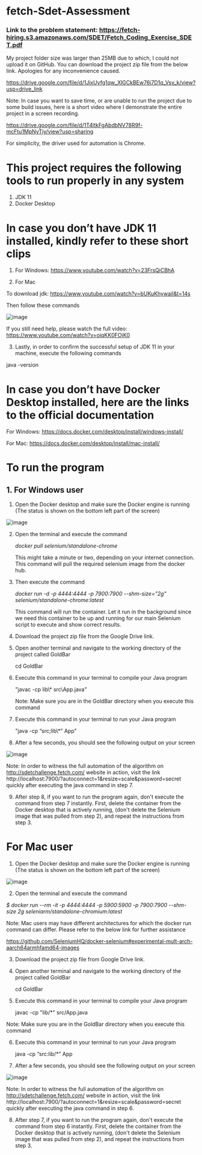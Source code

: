# fetch-Sdet-Assessment

### Link to the problem statement: https://fetch-hiring.s3.amazonaws.com/SDET/Fetch_Coding_Exercise_SDET.pdf

My project folder size was larger than 25MB due to which, I could not upload it on GitHub. You can download the project zip file from the below link. Apologies for any inconvenience caused.

https://drive.google.com/file/d/1JixUyfg1qw_XlGCkBEw76i7D1q_Vsv_k/view?usp=drive_link

Note: In case you want to save time, or are unable to run the project due to some build issues, here is a short video where I demonstrate the entire project in a screen recording.

https://drive.google.com/file/d/1T4ltkFgAbdbNV78R9f-mcFtu1MpNyTiy/view?usp=sharing

For simplicity, the driver used for automation is Chrome. 

# This project requires the following tools to run properly in any system

1. JDK 11
2. Docker Desktop

# In case you don’t have JDK 11 installed, kindly refer to these short clips

1. For Windows: https://www.youtube.com/watch?v=23FrsQiCBhA

2. For Mac

To download jdk: https://www.youtube.com/watch?v=bUKuKhywaiI&t=14s

Then follow these commands

![image](https://github.com/L-E-A-R-N-E-R/fetch-Sdet-Assessment/assets/41851792/c4d4e3de-386c-4fb2-8132-9af58dee737e)

If you still need help, please watch the full video: https://www.youtube.com/watch?v=oiqKK0FOjK0

3. Lastly, in order to confirm the successful setup of JDK 11 in your machine, execute the following commands

java -version

# In case you don’t have Docker Desktop installed, here are the links to the official documentation

For Windows: https://docs.docker.com/desktop/install/windows-install/

For Mac: https://docs.docker.com/desktop/install/mac-install/

# To run the program

## 1. For Windows user

1. Open the Docker desktop and make sure the Docker engine is running (The status is shown on the bottom left part of the screen)

![image](https://github.com/L-E-A-R-N-E-R/fetch-Sdet-Assessment/assets/41851792/ebbd7265-1d87-4728-9560-ffb32b7dfd53)

2. Open the terminal and execute the command

   *docker pull selenium/standalone-chrome*

   This might take a minute or two, depending on your internet connection. This command will pull the required selenium image from the docker hub.

3. Then execute the command

   *docker run -d -p 4444:4444 -p 7900:7900 --shm-size="2g" selenium/standalone-chrome:latest*

    This command will run the container. Let it run in the background since we need this container to be up and running for our main Selenium script to execute and show correct results.

4. Download the project zip file from the Google Drive link.

5. Open another terminal and navigate to the working directory of the project called GoldBar

   cd GoldBar

6. Execute this command in your terminal to compile your Java program
	
	"javac -cp lib\\* src\App.java"

	Note: Make sure you are in the GoldBar directory when you execute this command

7. Execute this command in your terminal to run your Java program

	"java -cp “src;lib\\*” App"

8. After a few seconds, you should see the following output on your screen

![image](https://github.com/L-E-A-R-N-E-R/fetch-Sdet-Assessment/assets/41851792/8689ee84-90d0-48ef-91d6-98dcbd7f4fd7)

Note: In order to witness the full automation of the algorithm on http://sdetchallenge.fetch.com/ website in action, visit the link http://localhost:7900/?autoconnect=1&resize=scale&password=secret quickly after executing the java command in step 7.

9. After step 8, if you want to run the program again, don't execute the command from step 7 instantly. First, delete the container from the Docker desktop that is actively running, (don't delete the Selenium image that was pulled from step 2), and repeat the instructions from step 3.
   
# For Mac user

1. Open the Docker desktop and make sure the Docker engine is running (The status is shown on the bottom left part of the screen)

![image](https://github.com/L-E-A-R-N-E-R/fetch-Sdet-Assessment/assets/41851792/ebbd7265-1d87-4728-9560-ffb32b7dfd53)

2. Open the terminal and execute the command

*$ docker run --rm -it -p 4444:4444 -p 5900:5900 -p 7900:7900 --shm-size 2g seleniarm/standalone-chromium:latest*

Note: Mac users may have different architectures for which the docker run command can differ. Please refer to the below link for further assistance

https://github.com/SeleniumHQ/docker-selenium#experimental-mult-arch-aarch64armhfamd64-images

3. Download the project zip file from Google Drive link.

4. Open another terminal and navigate to the working directory of the project called GoldBar

   cd GoldBar

5. Execute this command in your terminal to compile your Java program

	javac -cp "lib/*" src/App.java

  Note: Make sure you are in the GoldBar directory when you execute this command

6. Execute this command in your terminal to run your Java program

	java -cp “src:lib/*” App

7. After a few seconds, you should see the following output on your screen

 ![image](https://github.com/L-E-A-R-N-E-R/fetch-Sdet-Assessment/assets/41851792/86bb320a-d294-4bce-ab29-4b29dfd19a9b)

Note: In order to witness the full automation of the algorithm on http://sdetchallenge.fetch.com/ website in action, visit the link http://localhost:7900/?autoconnect=1&resize=scale&password=secret quickly after executing the java command in step 6.

8. After step 7, if you want to run the program again, don't execute the command from step 6 instantly. First, delete the container from the Docker desktop that is actively running, (don't delete the Selenium image that was pulled from step 2), and repeat the instructions from step 3.
